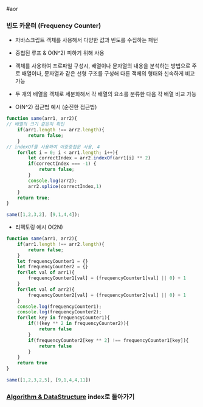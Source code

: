 #aor
### 빈도 카운터 (Frequency Counter)  

- 자바스크립트 객체를 사용해서 다양한 값과 빈도를 수집하는 패턴  
- 중첩된 루프 & O(N^2) 피하기 위해 사용  
- 객체를 사용하여 프로파일 구성시, 배열이나 문자열의 내용을 분석하는 방법으로 주로 배열이나, 문자열과 같은 선형 구조를 구성해 다른 객체의 형태와 신속하게 비교 가능  
- 두 개의 배열을 객체로 세분화해서 각 배열의 요소를 분류한 다음 각 배열 비교 가능  
  
- O(N^2) 접근법 예시 (순진한 접근법)  
```js  
function same(arr1, arr2){  
// 배열의 크기 같은지 확인  
	if(arr1.length !== arr2.length){  
		return false;  
	}  
// indexOf를 사용하여 이중중첩문 사용, 4  
	for(let i = 0; i < arr1.length; i++){  
		let correctIndex = arr2.indexOf(arr1[i] ** 2)  
		if(correctIndex === -1) {  
			return false;  
		}  
		console.log(arr2);  
		arr2.splice(correctIndex,1)  
	}  
	return true;  
}  
  
same([1,2,3,2], [9,1,4,4]);
```  
  
- 리펙토링 예시 O(2N)  
```js  
function same(arr1, arr2){  
	if(arr1.length !== arr2.length){  
		return false;  
	}  
	let frequencyCounter1 = {}  
	let frequencyCounter2 = {}  
	for(let val of arr1){  
		frequencyCounter1[val] = (frequencyCounter1[val] || 0) + 1  
	}  
	for(let val of arr2){  
		frequencyCounter2[val] = (frequencyCounter2[val] || 0) + 1  
	}  
	console.log(frequencyCounter1);  
	console.log(frequencyCounter2);  
	for(let key in frequencyCounter1){  
		if(!(key ** 2 in frequencyCounter2)){  
			return false  
		}  
		if(frequencyCounter2[key ** 2] !== frequencyCounter1[key]){  
			return false  
		}  
	}  
	return true
}  
  
same([1,2,3,2,5], [9,1,4,4,11])
```  

### [Algorithm & DataStructure](../../../Dev-Index/Algorithm%20&%20DataStructure.md) index로 돌아가기